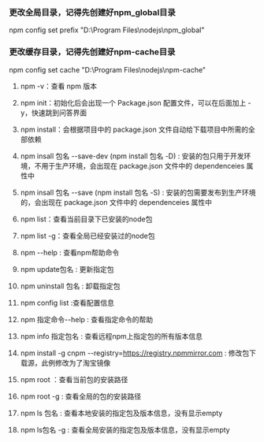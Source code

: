 ### 更改全局目录，记得先创建好npm_global目录
npm config set prefix "D:\Program Files\nodejs\npm_global"

### 更改缓存目录，记得先创建好npm-cache目录
npm config set cache "D:\Program Files\nodejs\npm-cache"

1. npm -v：查看 npm 版本

2. npm init：初始化后会出现一个 Package.json 配置文件，可以在后面加上 -y，快速跳到问答界面

3. npm install：会根据项目中的 package.json 文件自动给下载项目中所需的全部依赖

4. npm insall 包名 --save-dev (npm install 包名 -D) : 安装的包只用于开发环境，不用于生产环境，会出现在 package.json 文件中的 dependenceies 属性中

5. npm insall 包名 --save (npm install 包名 -S) :  安装的包需要发布到生产环境的，会出现在 package.json 文件中的 dependenceies 属性中

6. npm list：查看当前目录下已安装的node包

7. npm list -g：查看全局已经安装过的node包

8. npm --help : 查看npm帮助命令

9. npm update包名 : 更新指定包

10. npm uninstall 包名 : 卸载指定包

11. npm config list  :查看配置信息

12. npm 指定命令--help : 查看指定命令的帮助

13. npm info 指定包名 : 查看远程npm上指定包的所有版本信息

14. npm install -g cnpm --registry=https://registry.npmmirror.com : 修改包下载源，此例修改为了淘宝镜像

15. npm root ：查看当前包的安装路径

16. npm root -g : 查看全局的包的安装路径

17. npm ls 包名 : 查看本地安装的指定包及版本信息，没有显示empty

18. npm ls包名 -g : 查看全局安装的指定包及版本信息，没有显示empty

